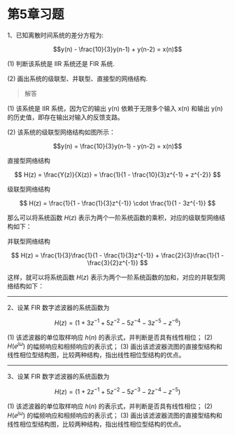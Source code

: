 # 第5章习题

1、已知离散时间系统的差分方程为:

$$y(n) - \frac{10}{3}y(n-1) + y(n-2) = x(n)$$

(1) 判断该系统是 IIR 系统还是 FIR 系统.

(2) 画出系统的级联型、并联型、直接型的网络结构.

> 解答

(1) 该系统是 IIR 系统，因为它的输出 y(n) 依赖于无限多个输入 x(n) 和输出 y(n) 的历史值，即存在输出对输入的反馈支路。

(2) 该系统的级联型网络结构如图所示：

$$y(n) = \frac{10}{3}y(n-1) - y(n-2) = x(n)$$

直接型网络结构

$$
H(z) = \frac{Y(z)}{X(z)} = \frac{1}{1 - \frac{10}{3}z^{-1} + z^{-2}}
$$

级联型网络结构

$$
H(z) = \frac{1}{1 - \frac{1}{3}z^{-1}} \cdot \frac{1}{1 - 3z^{-1}}
$$

那么可以将系统函数 $H(z)$ 表示为两个一阶系统函数的乘积，对应的级联型网络结构如下：

并联型网络结构

$$
H(z) = \frac{1}{3}\frac{1}{1 - \frac{1}{3}z^{-1}} + \frac{2}{3}\frac{1}{1 - \frac{3}{2}z^{-1}}
$$

这样，就可以将系统函数 $H(z)$ 表示为两个一阶系统函数的加和，对应的并联型网络结构如下：

---

2、设某 FIR 数字滤波器的系统函数为

$$
H(z) = (1 + 3z^{-1} + 5z^{-2} - 5z^{-4} - 3z^{-5} - z^{-6})
$$

(1) 该滤波器的单位取样响应 $h(n)$ 的表示式，并判断是否具有线性相位；
(2) $H(e^{j\omega})$ 的幅频响应和相频响应的表示式；
(3) 画出该滤波器流图的直接型结构和线性相位型结构图，比较两种结构，指出线性相位型结构的优点。

---

3、设某 FIR 数字滤波器的系统函数为

$$
H(z) = (1 + 2z^{-1} + 5z^{-2} - 5z^{-3} - 2z^{-4} - z^{-5})
$$

(1) 该滤波器的单位取样响应 $h(n)$ 的表示式，并判断是否具有线性相位；
(2) $H(e^{j\omega})$ 的幅频响应和相频响应的表示式；
(3) 画出该滤波器流图的直接型结构和线性相位型结构图，比较两种结构，指出线性相位型结构的优点。
